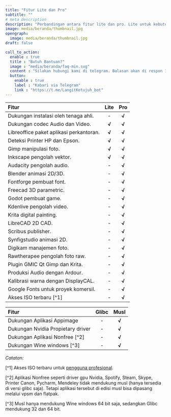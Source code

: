 ```yaml
---
title: "Fitur Lite dan Pro"
subtitle: ""
# meta description
description: "Perbandingan antara fitur lite dan pro. Lite untuk kebutuhan sederhana, sedangkan pro untuk kebutuhan profesional."
image: media/beranda/thumbnail.jpg
opengraph:
  image: media/beranda/thumbnail.jpg
draft: false

call_to_action:
  enable : true
  title : "Butuh Bantuan?"
  image : "media/beranda/faq-min.svg"
  content : "Silakan hubungi kami di telegram. Balasan akan di respon 1x3 jam."
  button:
    enable : true
    label : "Kabari via Telegram"
    link : "https://t.me/LangitKetujuh_bot"
---
```


**Fitur** | **Lite** | **Pro**
:--- | :---: | :---:
Dukungan instalasi oleh tenaga ahli. | - | **√**
Dukungan codec Audio dan Video. | **√** | **√**
Libreoffice paket aplikasi perkantoran. | **√** | **√**
Deteksi Printer HP dan Epson. | **√** | **√**
Gimp manipulasi foto. | **√** | **√**
Inkscape pengolah vektor. | **√** | **√**
Audacity pengolah audio. | - | **√**
Blender animasi 2D/3D. | - | **√**
Fontforge pembuat font. | - | **√**
Freecad 3D parametric. | - | **√**
Godot pembuat game. | - | **√**
Kdenlive pengolah video. | - | **√**
Krita digital painting. | - | **√**
LibreCAD 2D CAD. | - | **√**
Scribus publisher. | - | **√**
Synfigstudio animasi 2D. | - | **√**
Digikam manajemen foto. | - | **√**
Rawtherapee pengolah foto raw. | - | **√**
Plugin GMIC Qt Gimp dan Krita. | - | **√**
Produksi Audio dengan Ardour. | - | **√**
Kalibrasi warna dengan DisplayCAL. | - | **√**
Google Fonts untuk proyek komersil. | - | **√**
Akses ISO terbaru [^1] | -  | **√**

**Fitur** | **Glibc** | **Musl**
:--- | :---: | :---:
Dukungan Aplikasi Appimage | - | **√**
Dukungan Nvidia Propietary driver | - | **√**
Dukungan Aplikasi Nonfree [^2]  | - | **√**
Dukungan Wine windows [^3] | - | **√**

*Catatan:*

[^1] Akses ISO terbaru untuk [pengguna profesional](../pro/).

[^2] Aplikasi Nonfree seperti driver gpu Nvidia, Spotify, Steam, Skype, Printer Canon, Pycharm, Mendeley tidak mendukung musl (hanya tersedia di versi glibc saja). Tetapi aplikasi tersebut di edisi musl bisa dipasang melalui vpsm dan flatpak.

[^3] Musl hanya mendukung Wine windows 64 bit saja, sedangkan Glibc mendukung 32 dan 64 bit.
